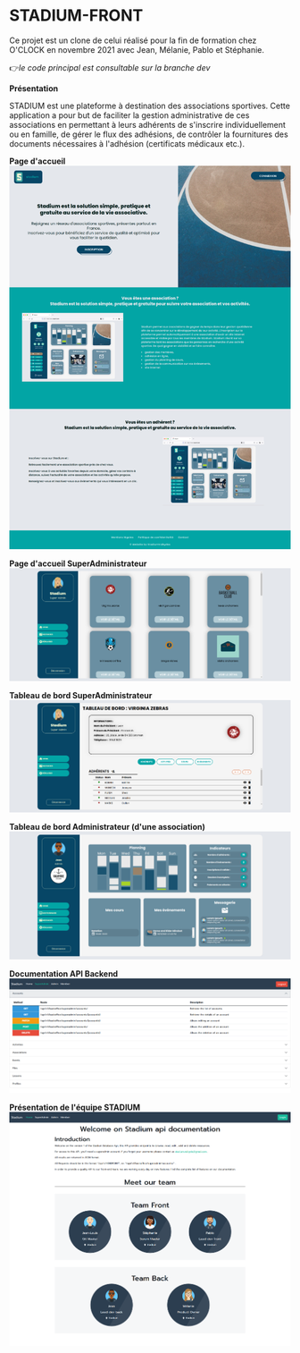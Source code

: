 # STADIUM-FRONT
Ce projet est un clone de celui réalisé pour la fin de formation chez O'CLOCK en novembre 2021 avec Jean, Mélanie, Pablo et Stéphanie.

 :point_right:*le code principal est consultable sur la branche dev* 

**Présentation**

STADIUM est une plateforme à destination des associations sportives. Cette application a pour but de faciliter la gestion administrative de ces associations en permettant à leurs adhérents de s'inscrire individuellement ou en famille, de gérer le flux des adhésions, de contrôler la fournitures des documents nécessaires à l'adhésion (certificats médicaux etc.).

**Page d'accueil**
![Alt text](src/assets/PresentationPictures/homepage.png "Title")

**Page d'accueil SuperAdministrateur**
![Alt text](src/assets/PresentationPictures/SuperAdmin_Homepage.png "Title")

**Tableau de bord SuperAdministrateur**
![Alt text](src/assets/PresentationPictures/SuperAdmin_Dashboard.png "Title")

**Tableau de bord Administrateur (d'une association)**
![Alt text](src/assets/PresentationPictures/Admin_Dashboard.png "Title")

**Documentation API Backend**
![Alt text](src/assets/PresentationPictures/BackEnd_SuperAdmin_Routes.png "Title")

**Présentation de l'équipe STADIUM**
![Alt text](src/assets/PresentationPictures/API_TeamPresentation.png "Title")
